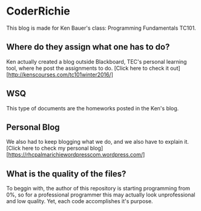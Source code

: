 # CoderRichie
This blog is made for Ken Bauer's class: Programming Fundamentals TC101.

## Where do they assign what one has to do?
Ken actually created a blog outside Blackboard, TEC's personal learning tool, where he post the assignments to do. [Click here to check it out][http://kenscourses.com/tc101winter2016/]

## WSQ
This type of documents are the homeworks posted in the Ken's blog.

## Personal Blog
We also had to keep blogging what we do, and we also have to explain it. [Click here to check my personal blog][https://rhcpalmarichiewordpresscom.wordpress.com/]

## What is the quality of the files?

To beggin with, the author of this repository is starting programming from 0%, so for a professional programmer this may actually look unprofessional and low quality. Yet, each code accomplishes it's purpose. 

